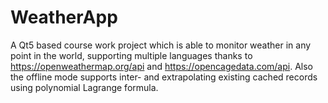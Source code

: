 # WeatherApp

A Qt5 based course work project which is able to monitor weather in any point in the world, supporting multiple languages thanks to https://openweathermap.org/api and https://opencagedata.com/api. 
Also the offline mode supports inter- and extrapolating existing cached records using polynomial Lagrange formula.


